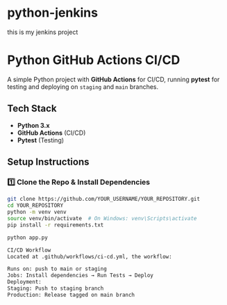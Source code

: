 # python-jenkins
this is my jenkins project
# Python GitHub Actions CI/CD

A simple Python project with **GitHub Actions** for CI/CD, running **pytest** for testing and deploying on `staging` and `main` branches.

## Tech Stack
- **Python 3.x**
- **GitHub Actions** (CI/CD)
- **Pytest** (Testing)

## Setup Instructions

### 1️⃣ Clone the Repo & Install Dependencies
```bash
git clone https://github.com/YOUR_USERNAME/YOUR_REPOSITORY.git
cd YOUR_REPOSITORY
python -m venv venv
source venv/bin/activate  # On Windows: venv\Scripts\activate
pip install -r requirements.txt

python app.py

CI/CD Workflow
Located at .github/workflows/ci-cd.yml, the workflow:

Runs on: push to main or staging
Jobs: Install dependencies → Run Tests → Deploy
Deployment:
Staging: Push to staging branch
Production: Release tagged on main branch
